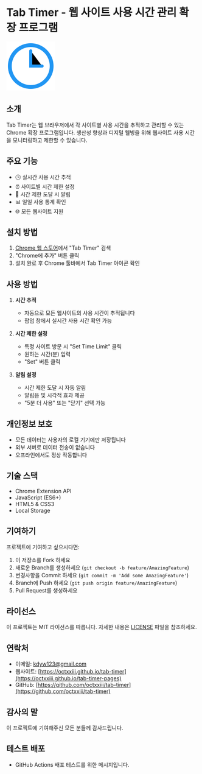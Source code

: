 # Tab Timer - 웹 사이트 사용 시간 관리 확장 프로그램

![Tab Timer Logo](images/icon128.png)

## 소개
Tab Timer는 웹 브라우저에서 각 사이트별 사용 시간을 추적하고 관리할 수 있는 Chrome 확장 프로그램입니다. 생산성 향상과 디지털 웰빙을 위해 웹사이트 사용 시간을 모니터링하고 제한할 수 있습니다.

## 주요 기능
- 🕒 실시간 사용 시간 추적
- ⏰ 사이트별 시간 제한 설정
- 🔔 시간 제한 도달 시 알림
- 📊 일일 사용 통계 확인
- 🌐 모든 웹사이트 지원

## 설치 방법
1. [Chrome 웹 스토어](https://chrome.google.com/webstore)에서 "Tab Timer" 검색
2. "Chrome에 추가" 버튼 클릭
3. 설치 완료 후 Chrome 툴바에서 Tab Timer 아이콘 확인

## 사용 방법
1. **시간 추적**
   - 자동으로 모든 웹사이트의 사용 시간이 추적됩니다
   - 팝업 창에서 실시간 사용 시간 확인 가능

2. **시간 제한 설정**
   - 특정 사이트 방문 시 "Set Time Limit" 클릭
   - 원하는 시간(분) 입력
   - "Set" 버튼 클릭

3. **알림 설정**
   - 시간 제한 도달 시 자동 알림
   - 알림음 및 시각적 효과 제공
   - "5분 더 사용" 또는 "닫기" 선택 가능

## 개인정보 보호
- 모든 데이터는 사용자의 로컬 기기에만 저장됩니다
- 외부 서버로 데이터 전송이 없습니다
- 오프라인에서도 정상 작동합니다

## 기술 스택
- Chrome Extension API
- JavaScript (ES6+)
- HTML5 & CSS3
- Local Storage

## 기여하기
프로젝트에 기여하고 싶으시다면:
1. 이 저장소를 Fork 하세요
2. 새로운 Branch를 생성하세요 (`git checkout -b feature/AmazingFeature`)
3. 변경사항을 Commit 하세요 (`git commit -m 'Add some AmazingFeature'`)
4. Branch에 Push 하세요 (`git push origin feature/AmazingFeature`)
5. Pull Request를 생성하세요

## 라이선스
이 프로젝트는 MIT 라이선스를 따릅니다. 자세한 내용은 [LICENSE](LICENSE) 파일을 참조하세요.

## 연락처
- 이메일: [kdyw123@gmail.com](kdyw123@gmail.com)
- 웹사이트: [https://octxxiii.github.io/tab-timer](https://octxxiii.github.io/tab-timer-pages)
- GitHub: [https://github.com/octxxiii/tab-timer](https://github.com/octxxiii/tab-timer)

## 감사의 말
이 프로젝트에 기여해주신 모든 분들께 감사드립니다.

## 테스트 배포
- GitHub Actions 배포 테스트를 위한 메시지입니다.
